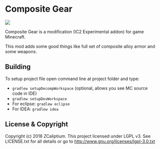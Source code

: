 # Composite Gear
[![](http://cf.way2muchnoise.eu/full_282717_downloads.svg)](https://minecraft.curseforge.com/projects/compositegear)

Composite Gear is a modification (IC2 Experimental addon) for game Minecraft.

This mod adds some good things like full set of composite alloy armor and some weapons.

## Building
To setup project file open command line at project folder and type:
 * `gradlew setupDecompWorkspace` (optional, allows you see MC source code in IDE)
 * `gradlew setupDevWorkspace`
 * For eclipse: `gradlew eclipse`
 * For IDEA: `gradlew idea`
 
## License & Copyright
Copyright (c) 2018 ZCaliptium.
This project licensed under LGPL v3. See LICENSE.txt for all details or go to http://www.gnu.org/licenses/lgpl-3.0.txt